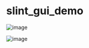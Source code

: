 # slint_gui_demo

![image](https://github.com/user-attachments/assets/a179c9be-5acd-461f-9e3f-afede70e9b09)


![image](https://github.com/user-attachments/assets/c47f49d2-1b26-4b4f-b23e-d34b17dadcfb)
